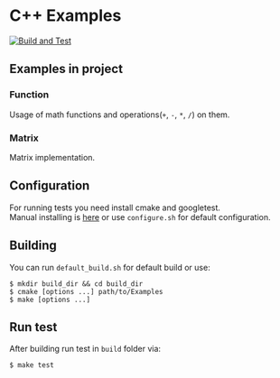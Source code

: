 # C++ Examples

[![Build and Test](https://github.com/PetrovIgorA/Examples/workflows/Example_testing/badge.svg)](https://github.com/PetrovIgorA/Examples)

## Examples in project

### Function
Usage of math functions and operations(`+`, `-`, `*`, `/`) on them.

### Matrix
Matrix implementation.

## Configuration
For running tests you need install cmake and googletest.  
Manual installing is [here](docs/Installing.md) or use `configure.sh` for default configuration.

## Building
You can run `default_build.sh` for default build or use:
```shell
$ mkdir build_dir && cd build_dir
$ cmake [options ...] path/to/Examples
$ make [options ...]
```

## Run test
After building run test in `build` folder via:
```shell
$ make test
```
